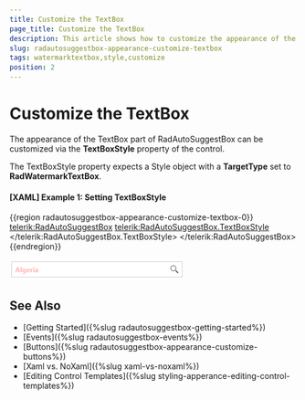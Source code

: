 ```yaml
---
title: Customize the TextBox
page_title: Customize the TextBox
description: This article shows how to customize the appearance of the TextBox part of RadAutoSuggestBox.
slug: radautosuggestbox-appearance-customize-textbox
tags: watermarktextbox,style,customize
position: 2
---
```


# Customize the TextBox

The appearance of the TextBox part of RadAutoSuggestBox can be customized via the __TextBoxStyle__ property of the control.

The TextBoxStyle property expects a Style object with a __TargetType__ set to __RadWatermarkTextBox__.

#### __[XAML] Example 1: Setting TextBoxStyle__
{{region radautosuggestbox-appearance-customize-textbox-0}}
	<telerik:RadAutoSuggestBox>	
		<telerik:RadAutoSuggestBox.TextBoxStyle>
			<!-- The BasedOn property is required when using NoXaml dlls. Otherwise, you will need to extract and place the whole RadWatermarkTextBoxStyle here -->
			<Style TargetType="telerik:RadWatermarkTextBox" BasedOn="{StaticResource RadWatermarkTextBoxStyle}">
				<Setter Property="Foreground" Value="Red" />
				<Setter Property="Opacity" Value="0.5" />
				<Setter Property="FontWeight" Value="Bold" />                    
			</Style>
		</telerik:RadAutoSuggestBox.TextBoxStyle>
	</telerik:RadAutoSuggestBox>
{{endregion}}

![](images/radautosuggestbox-appearance-customize-textbox-0.png)

## See Also  
 * [Getting Started]({%slug radautosuggestbox-getting-started%})
 * [Events]({%slug radautosuggestbox-events%})
 * [Buttons]({%slug radautosuggestbox-appearance-customize-buttons%})
 * [Xaml vs. NoXaml]({%slug xaml-vs-noxaml%})
 * [Editing Control Templates]({%slug styling-apperance-editing-control-templates%})
